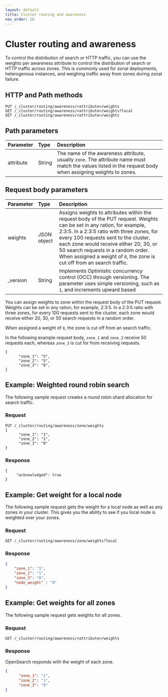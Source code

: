 ```yaml
---
layout: default
title: Cluster routing and awareness
nav_order: 16
---
```


# Cluster routing and awareness

To control the distribution of search or HTTP traffic, you can use the weights per awareness attribute to control the distribution of search or HTTP traffic across zones. This is commonly used for zonal deployments, heterogenous instances, and weighing traffic away from zones during zonal failure.

## HTTP and Path methods

```
PUT /_cluster/routing/awareness/<attribute>/weights
GET /_cluster/routing/awareness/<attribute>/weights?local
GET /_cluster/routing/awareness/<attribute>/weights
```

## Path parameters

Parameter | Type | Description
:--- | :--- | :---
attribute | String | The name of the awareness attribute, usually `zone`. The attribute name must match the values listed in the request body when assigning weights to zones.

## Request body parameters

Parameter | Type | Description
:--- | :--- | :---
weights | JSON object | Assigns weights to attributes within the request body of the PUT request. Weights can be set in any ration, for example, 2:3:5. In a 2:3:5 ratio with three zones, for every 100 requests sent to the cluster, each zone would receive either 20, 30, or 50 search requests in a random order. When assigned a weight of `0`, the zone is cut off from an search traffic. 
_version | String | Implements Optimistic concurrency control (OCC) through versioning. The parameter uses simple versioning, such as `1`, and increments upward based  


You can assign weights to zone within the request body of the PUT request. Weights can be set in any ration, for example, 2:3:5. In a 2:3:5 ratio with three zones, for every 100 requests sent to the cluster, each zone would receive either 20, 30, or 50 search requests in a random order.

When assigned a weight of `0`, the zone is cut off from an search traffic. 

In the following example request body, `zone_1` and `zone_2` receive 50 requests each, whereas `zone_3` is cut for from receiving requests.

```
{ 
      "zone_1": "5", 
      "zone_2": "5",
      "zone_3": "0", 
}
```

## Example: Weighted round robin search

The following sample request creates a round robin shard allocation for search traffic.

### Request

```
PUT /_cluster/routing/awareness/zone/weights
{ 
      "zone_1": "1", 
      "zone_2": "1", 
      "zone_3": "0"
}
```

### Response

```
{
     "acknowledged": true
}
```

## Example: Get weight for a local node

The following sample request gets the weight for a local node as well as any zones in your cluster. This gives you the ability to see if you local node is weighted over your zones.

### Request

```
GET /_cluster/routing/awareness/zone/weights?local
```

### Response

```json
{ 
    "zone_1": "1", 
    "zone_2": "1", 
    "zone_3": "0",
    "node_weight" : "0"
}
```

## Example: Get weights for all zones

The following sample request gets weights for all zones.

### Request

```
GET /_cluster/routing/awareness/<attribute>/weights
```

### Response

OpenSearch responds with the weight of each zone.

```json
{
      "zone_1": "1", 
      "zone_2": "1", 
      "zone_3": "0"
}
```

